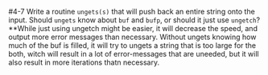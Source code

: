 
#4-7
Write a routine `ungets(s)` that will push back an entire string onto the input. Should `ungets` know 
about `buf` and `bufp`, or should it just use `ungetch`?
**While just using ungetch might be easier, it will decrease the speed, and output more error messages 
than necessary. Without ungets knowing how much of the buf is filled, it will try to ungets a string
that is too large for the both, witch will result in a lot of error-messages that are uneeded, but it
will also result in more iterations thatn necessary.